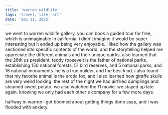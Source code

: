 ```yaml
---
title: 'warren wildlife'
tags: 'travel, life, art'
date: 'Sep 11, 2025'
---
```


we went to warren wildlife gallery. you can book a guided tour for free, which is unimaginable in california. i didn't imagine it would be super interesting but it ended up being very enjoyable. i liked how the gallery was sectioned into specific contents of the world, and the storytelling helped me appreciate the different animals and their unique quirks. also learned that the 26th us president, teddy roosevelt is the father of national parks, establishing 150 national forests, 51 bird reserves, and 5 national parks, and 18 national monuments. he is a true builder, and the best kind. i also found that my favorite animal is the arctic fox, and i also learned how giraffe skulls are very weird looking. the rest of the night we had airfried dumplings and steamed sweet potato. we also watched the f1 movie. we stayed up late again. knowing we only had each other's company for a few more days.

halfway in warren i got boomed about getting things done asap, and i was flooded with anxiety.
